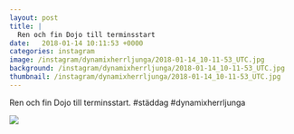 ```yaml
---
layout: post
title: |
  Ren och fin Dojo till terminsstart
date:   2018-01-14 10:11:53 +0000
categories: instagram
image: /instagram/dynamixherrljunga/2018-01-14_10-11-53_UTC.jpg
background: /instagram/dynamixherrljunga/2018-01-14_10-11-53_UTC.jpg
thumbnail: /instagram/dynamixherrljunga/2018-01-14_10-11-53_UTC.jpg
---
```

Ren och fin Dojo till terminsstart. #städdag  #dynamixherrljunga



<img src='/www-dynamix-herrljunga/instagram/dynamixherrljunga/2018-01-14_10-11-53_UTC.jpg' class='img-fluid' />
